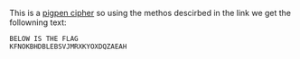 This is a [pigpen cipher](https://en.wikipedia.org/wiki/Pigpen_cipher)
so using the methos descirbed in the link we get the followning text:
```
BELOW IS THE FLAG
KFNOKBHDBLEBSVJMRXKYOXDQZAEAH
```

